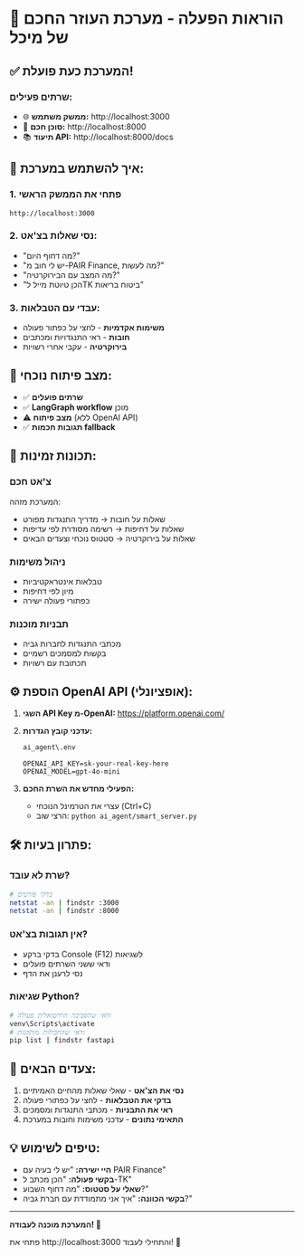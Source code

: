 # 🚀 הוראות הפעלה - מערכת העוזר החכם של מיכל

## ✅ המערכת כעת פועלת!

### שרתים פעילים:
- 🌐 **ממשק משתמש:** http://localhost:3000
- 🤖 **סוכן חכם:** http://localhost:8000
- 📚 **תיעוד API:** http://localhost:8000/docs

## 🎯 איך להשתמש במערכת:

### 1. פתחי את הממשק הראשי
```
http://localhost:3000
```

### 2. נסי שאלות בצ'אט:
- "מה דחוף היום?"
- "יש לי חוב מ-PAIR Finance, מה לעשות?"
- "מה המצב עם הבירוקרטיה?"
- "הכן טיוטת מייל לTK ביטוח בריאות"

### 3. עבדי עם הטבלאות:
- **משימות אקדמיות** - לחצי על כפתור פעולה
- **חובות** - ראי התנגדויות ומכתבים
- **בירוקרטיה** - עקבי אחרי רשויות

## 🔧 מצב פיתוח נוכחי:

- ✅ **שרתים פועלים**
- ✅ **LangGraph workflow** מוכן
- ⚠️ **מצב פיתוח** (ללא OpenAI API)
- ✅ **תגובות חכמות fallback**

## 🎨 תכונות זמינות:

### צ'אט חכם
המערכת מזהה:
- שאלות על חובות → מדריך התנגדות מפורט
- שאלות על דחיפות → רשימה מסודרת לפי עדיפות
- שאלות על בירוקרטיה → סטטוס נוכחי וצעדים הבאים

### ניהול משימות
- טבלאות אינטראקטיביות
- מיון לפי דחיפות
- כפתורי פעולה ישירה

### תבניות מוכנות
- מכתבי התנגדות לחברות גביה
- בקשות למסמכים רשמיים
- תכתובת עם רשויות

## ⚙️ הוספת OpenAI API (אופציונלי):

1. **השגי API Key מ-OpenAI:** https://platform.openai.com/

2. **עדכני קובץ הגדרות:**
   ```bash
   ai_agent\.env
   ```
   ```env
   OPENAI_API_KEY=sk-your-real-key-here
   OPENAI_MODEL=gpt-4o-mini
   ```

3. **הפעילי מחדש את השרת החכם:**
   - עצרי את הטרמינל הנוכחי (Ctrl+C)
   - הרצי שוב: `python ai_agent/smart_server.py`

## 🛠️ פתרון בעיות:

### שרת לא עובד?
```bash
# בדקי פורטים
netstat -an | findstr :3000
netstat -an | findstr :8000
```

### אין תגובות בצ'אט?
- בדקי ברקע Console (F12) לשגיאות
- ודאי ששני השרתים פועלים
- נסי לרענן את הדף

### שגיאות Python?
```bash
# ודאי שהסביבה הוירטואלית פעילה
venv\Scripts\activate
# ודאי שהחבילות מותקנות
pip list | findstr fastapi
```

## 📱 צעדים הבאים:

1. **נסי את הצ'אט** - שאלי שאלות מהחיים האמיתיים
2. **בדקי את הטבלאות** - לחצי על כפתורי פעולה  
3. **ראי את התבניות** - מכתבי התנגדות ומסמכים
4. **התאימי נתונים** - עדכני משימות וחובות במערכת

## 💡 טיפים לשימוש:

- **היי ישירה:** "יש לי בעיה עם PAIR Finance"
- **בקשי פעולה:** "הכן מכתב ל-TK"  
- **שאלי על סטטוס:** "מה דחוף השבוע?"
- **בקשי הכוונה:** "איך אני מתמודדת עם חברת גביה?"

---

**המערכת מוכנה לעבודה! 🎉**

פתחי את http://localhost:3000 והתחילי לעבוד! 🚀